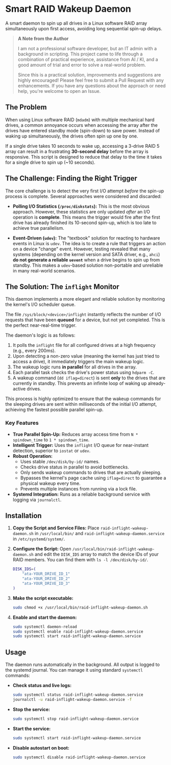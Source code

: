 # Smart RAID Wakeup Daemon

A smart daemon to spin up all drives in a Linux software RAID array simultaneously upon first access, avoiding long sequential spin-up delays.

> **A Note from the Author**
>
> I am not a professional software developer, but an IT admin with a background in scripting. This project came to life through a combination of practical experience, assistance from AI / KI, and a good amount of trial and error to solve a real-world problem.
>
> Since this is a practical solution, improvements and suggestions are highly encouraged! Please feel free to submit a Pull Request with any enhancements. If you have any questions about the approach or need help, you're welcome to open an Issue.

## The Problem

When using Linux software RAID (`mdadm`) with multiple mechanical hard drives, a common annoyance occurs when accessing the array after the drives have entered standby mode (spin-down) to save power. Instead of waking up simultaneously, the drives often spin up one by one.

If a single drive takes 10 seconds to wake up, accessing a 3-drive RAID 5 array can result in a frustrating **30-second delay** before the array is responsive. This script is designed to reduce that delay to the time it takes for a single drive to spin up (~10 seconds).

## The Challenge: Finding the Right Trigger

The core challenge is to detect the very first I/O attempt *before* the spin-up process is complete. Several approaches were considered and discarded:

* **Polling I/O Statistics (`/proc/diskstats`):** This is the most obvious approach. However, these statistics are only updated *after* an I/O operation is **complete**. This means the trigger would fire after the first drive has already finished its 10-second spin-up, which is too late to achieve true parallelism.

* **Event-Driven (`udev`):** The "textbook" solution for reacting to hardware events in Linux is `udev`. The idea is to create a rule that triggers an action on a device "change" event. However, testing revealed that many systems (depending on the kernel version and SATA driver, e.g., `ahci`) **do not generate a reliable `uevent`** when a drive begins to spin up from standby. This makes a `udev`-based solution non-portable and unreliable in many real-world scenarios.

## The Solution: The `inflight` Monitor

This daemon implements a more elegant and reliable solution by monitoring the kernel's I/O scheduler queue.

The file `/sys/block/<device>/inflight` instantly reflects the number of I/O requests that have been **queued** for a device, but not yet completed. This is the perfect near-real-time trigger.

The daemon's logic is as follows:
1.  It polls the `inflight` file for all configured drives at a high frequency (e.g., every 200ms).
2.  Upon detecting a non-zero value (meaning the kernel has just tried to access a drive), it immediately triggers the main wakeup logic.
3.  The wakeup logic runs **in parallel** for all drives in the array.
4.  Each parallel task checks the drive's power status using `hdparm -C`.
5.  A wakeup command (`dd iflag=direct`) is sent **only** to the drives that are currently in standby. This prevents an infinite loop of waking up already-active drives.

This process is highly optimized to ensure that the wakeup commands for the sleeping drives are sent within milliseconds of the initial I/O attempt, achieving the fastest possible parallel spin-up.

### Key Features
-   **True Parallel Spin-Up:** Reduces array access time from `N * spindown_time` to `1 * spindown_time`.
-   **Intelligent Trigger:** Uses the `inflight` I/O queue for near-instant detection, superior to `iostat` or `udev`.
-   **Robust Operation:**
    -   Uses stable `/dev/disk/by-id/` names.
    -   Checks drive status in parallel to avoid bottlenecks.
    -   Only sends wakeup commands to drives that are actually sleeping.
    -   Bypasses the kernel's page cache using `iflag=direct` to guarantee a physical wakeup every time.
    -   Prevents multiple instances from running via a lock file.
-   **Systemd Integration:** Runs as a reliable background service with logging via `journalctl`.

## Installation

1.  **Copy the Script and Service Files:**
    Place `raid-inflight-wakeup-daemon.sh` in `/usr/local/bin/` and `raid-inflight-wakeup-daemon.service` in `/etc/systemd/system/`.

2.  **Configure the Script:**
    Open `/usr/local/bin/raid-inflight-wakeup-daemon.sh` and edit the `DISK_IDS` array to match the device IDs of your RAID members. You can find them with `ls -l /dev/disk/by-id/`.
    ```bash
    DISK_IDS=(
        "ata-YOUR_DRIVE_ID_1"
        "ata-YOUR_DRIVE_ID_2"
        "ata-YOUR_DRIVE_ID_3"
    )
    ```

3.  **Make the script executable:**
    ```bash
    sudo chmod +x /usr/local/bin/raid-inflight-wakeup-daemon.sh
    ```

4.  **Enable and start the daemon:**
    ```bash
    sudo systemctl daemon-reload
    sudo systemctl enable raid-inflight-wakeup-daemon.service
    sudo systemctl start raid-inflight-wakeup-daemon.service
    ```

## Usage

The daemon runs automatically in the background. All output is logged to the systemd journal. You can manage it using standard `systemctl` commands:

-   **Check status and live logs:**
    ```bash
    sudo systemctl status raid-inflight-wakeup-daemon.service
    journalctl -u raid-inflight-wakeup-daemon.service -f
    ```
-   **Stop the service:**
    ```bash
    sudo systemctl stop raid-inflight-wakeup-daemon.service
    ```
-   **Start the service:**
    ```bash
    sudo systemctl start raid-inflight-wakeup-daemon.service
    ```
-   **Disable autostart on boot:**
    ```bash
    sudo systemctl disable raid-inflight-wakeup-daemon.service
    ```